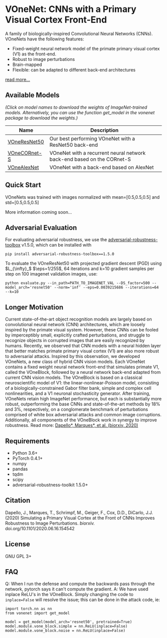 
# VOneNet: CNNs with a Primary Visual Cortex Front-End

A family of biologically-inspired Convolutional Neural Networks (CNNs). VOneNets have the following features:
- Fixed-weight neural network model of the primate primary visual cortex (V1) as the front-end.
- Robust to image perturbations
- Brain-mapped
- Flexible: can be adapted to different back-end architectures

[read more...](#longer-motivation)

## Available Models
*(Click on model names to download the weights of ImageNet-trained models. Alternatively, you can use the function get_model in the vonenet package to download the weights.)*

| Name     | Description                                                              |
| -------- | ------------------------------------------------------------------------ |
| [VOneResNet50](https://vonenet-models.s3.us-east-2.amazonaws.com/voneresnet50_e70.pth.tar) | Our best performing VOneNet with a ResNet50 back-end |
| [VOneCORnet-S](https://vonenet-models.s3.us-east-2.amazonaws.com/vonecornets_e70.pth.tar) | VOneNet with a recurrent neural network back-end based on the CORnet-S |
| [VOneAlexNet](https://vonenet-models.s3.us-east-2.amazonaws.com/vonealexnet_e70.pth.tar) | VOneNet with a back-end based on AlexNet         |


## Quick Start

VOneNets was trained with images normalized with mean=[0.5,0.5,0.5] and std=[0.5,0.5,0.5]

More information coming soon...

## Adversarial Evaluation
For evaluating adversarial robustness, we use the [adversarial-robustness-toolbox](https://github.com/Trusted-AI/adversarial-robustness-toolbox) v1.5.0, which can be installed with
```
pip install adversarial-robustness-toolbox==1.5.0
```

To evaluate the VOneResNet50 with projected gradient descent (PGD) using $L_{\infty}_$ $\eps=1/255$, 64 iterations and k=10 gradient samples per step on 100 imagenet validation images, use:
```
python evaluate.py --in_path=PATH_TO_IMAGENET_VAL --DS_factor=500 --model_arch='resnet50' --norm='inf' --eps=0.0039215686 --iterations=64 --k=10
```

## Longer Motivation

Current state-of-the-art object recognition models are largely based on convolutional neural network (CNN) architectures, which are loosely inspired by the primate visual system. However, these CNNs can be fooled by imperceptibly small, explicitly crafted perturbations, and struggle to recognize objects in corrupted images that are easily recognized by humans. Recently, we observed that CNN models with a neural hidden layer that better matches primate primary visual cortex (V1) are also more robust to adversarial attacks. Inspired by this observation, we developed VOneNets, a new class of hybrid CNN vision models. Each VOneNet contains a fixed weight neural network front-end that simulates primate V1, called the VOneBlock, followed by a neural network back-end adapted from current CNN vision models. The VOneBlock is based on a classical neuroscientific model of V1: the linear-nonlinear-Poisson model, consisting of a biologically-constrained Gabor filter bank, simple and complex cell nonlinearities, and a V1 neuronal stochasticity generator. After training, VOneNets retain high ImageNet performance, but each is substantially more robust, outperforming the base CNNs and state-of-the-art methods by 18% and 3%, respectively, on a conglomerate benchmark of perturbations comprised of white box adversarial attacks and common image corruptions. Additionally, all components of the VOneBlock work in synergy to improve robustness. 
Read more: [Dapello\*, Marques\*, et al. (biorxiv, 2020)](https://doi.org/10.1101/2020.06.16.154542)



## Requirements

- Python 3.6+
- PyTorch 0.4.1+
- numpy
- pandas
- tqdm
- scipy
- adversarial-robustness-toolkit 1.5.0+

## Citation

Dapello, J., Marques, T., Schrimpf, M., Geiger, F., Cox, D.D., DiCarlo, J.J. (2020) Simulating a Primary Visual Cortex at the Front of CNNs Improves Robustness to Image Perturbations. *biorxiv.* doi.org/10.1101/2020.06.16.154542


## License

GNU GPL 3+


## FAQ

Q: When I run the defense and compute the backwards pass through the network, pytorch says it can't compute the gradient.
A: We have used inplace ReLU's in the VOneBlock. Simply changing the code to `inplace=False` will resolve the issue; this can be done in the attack code, ie:
```
import torch.nn as nn
from vonenet import get_model

model = get_model(model_arch='resnet50', pretrained=True)
model.module.vone_block.simple = nn.ReLU(inplace=False)
model.module.vone_block.noise = nn.ReLU(inplace=False)
```
